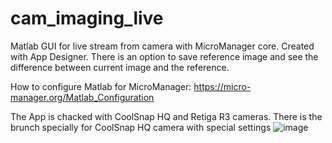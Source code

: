 # cam_imaging_live
Matlab GUI for live stream from camera with MicroManager core. Created with App Designer. There is an option to save reference image and see the difference between current image and the reference.

How to configure Matlab for MicroManager: https://micro-manager.org/Matlab_Configuration 

The App is chacked with CoolSnap HQ and Retiga R3 cameras. 
There is the brunch specially for CoolSnap HQ camera with special settings
![image](https://github.com/NikolaiKh/cam_imaging_live/assets/151737321/6c513a19-e935-4fc5-8bbd-926134272a2c)

